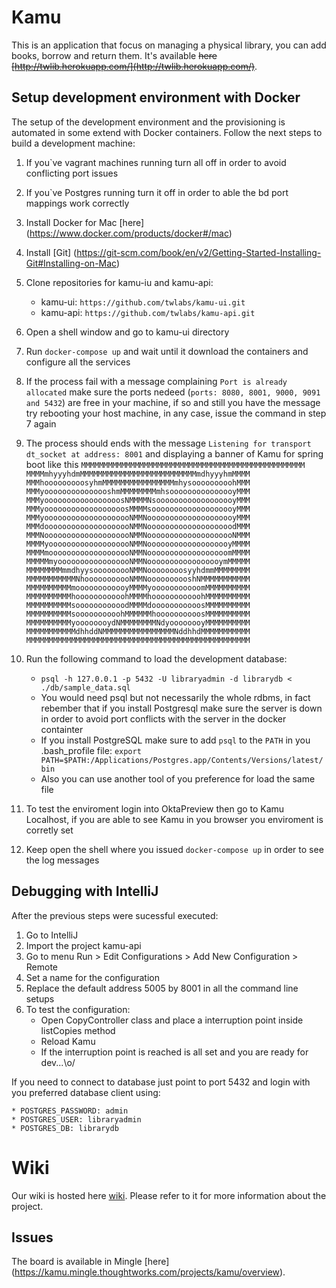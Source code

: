 # Kamu

This is an application that focus on managing a physical library, you can add books, borrow and return them. It's available ~~here [http://twlib.herokuapp.com/](http://twlib.herokuapp.com/)~~.


## Setup development environment with Docker

The setup of the development environment and the provisioning is automated in some extend with Docker containers. Follow the next steps to build a development machine:

1. If you`ve vagrant machines running turn all off in order to avoid conflicting port issues
2. If you`ve Postgres running turn it off in order to able the bd port mappings work correctly  
3. Install Docker for Mac [here] (https://www.docker.com/products/docker#/mac)
4. Install [Git] (https://git-scm.com/book/en/v2/Getting-Started-Installing-Git#Installing-on-Mac)
5. Clone repositories for kamu-iu and kamu-api:
	* kamu-ui: `https://github.com/twlabs/kamu-ui.git`
	* kamu-api: `https://github.com/twlabs/kamu-api.git`
6. Open a shell window and go to kamu-ui directory
7. Run `docker-compose up` and wait until it download the containers and configure all the services
8. If the process fail with a message complaining `Port is already allocated` make sure the ports nedeed (``ports: 8080, 8001, 9000, 9091 and 5432``) are free in your machine, if so and still you have the message try rebooting your host machine, in any case, issue the command in step 7 again
9. The process should ends with the message `Listening for transport dt_socket at address: 8001` and displaying a banner of Kamu for spring boot like this
``MMMMMMMMMMMMMMMMMMMMMMMMMMMMMMMMMMMMMMMMMMMMMMMMMM``
``MMMMmhyyyhdmMMMMMMMMMMMMMMMMMMMMMMMMMMmdhyyyhmMMMM``
``MMMhooooooooosyhmMMMMMMMMMMMMMMMMmhysooooooooohMMM``
``MMMyooooooooooooooshmMMMMMMMMmhsooooooooooooooyMMM``
``MMMyooooooooooooooooosNMMMMNsoooooooooooooooooyMMM``
``MMMyoooooooooooooooooosMMMMsooooooooooooooooooyMMM``
``MMMyoooooooooooooooooooNMMNoooooooooooooooooooyMMM``
``MMMdoooooooooooooooooooNMMNooooooooooooooooooodMMM``
``MMMNoooooooooooooooooooNMMNoooooooooooooooooooNMMM``
``MMMMyooooooooooooooooooNMMNooooooooooooooooooyMMMM``
``MMMMmooooooooooooooooooNMMNoooooooooooooooooomMMMM``
``MMMMMmyooooooooooooooooNMMNooooooooooooooooymMMMMM``
``MMMMMMMMmmdhyysooooooooNMMNoooooooosyyhdmmMMMMMMMM``
``MMMMMMMMMMMNhooooooooooNMMNoooooooooshNMMMMMMMMMMM``
``MMMMMMMMMMmoooooooooooyMMMMyooooooooooomMMMMMMMMMM``
``MMMMMMMMMMhooooooooooohMMMMhooooooooooohMMMMMMMMMM``
``MMMMMMMMMMsooooooooooodMMMMdooooooooooosMMMMMMMMMM``
``MMMMMMMMMMsoooooooooohMMMMMMhoooooooooosMMMMMMMMMM``
``MMMMMMMMMMyoooooooydNMMMMMMMMNdyoooooooyMMMMMMMMMM``
``MMMMMMMMMMMdhhddNMMMMMMMMMMMMMMMMNddhhdMMMMMMMMMMM``
``MMMMMMMMMMMMMMMMMMMMMMMMMMMMMMMMMMMMMMMMMMMMMMMMMM``

10. Run the following command to load the development database:
	* `psql -h 127.0.0.1 -p 5432 -U libraryadmin -d librarydb < ./db/sample_data.sql`
	* You would need psql but not necessarily the whole rdbms, in fact rebember that if you install Postgresql make sure the server is down in order to avoid port conflicts with the server in the docker containter
	* If you install PostgreSQL make sure to add ``psql`` to the ``PATH`` in you .bash_profile file:
``export PATH=$PATH:/Applications/Postgres.app/Contents/Versions/latest/bin``
	* Also you can use another tool of you preference for load the same file
11. To test the enviroment login into OktaPreview then go to Kamu Localhost, if you are able to see Kamu in you browser you enviroment is corretly set
12. Keep open the shell where you issued ``docker-compose up`` in order to see the log messages 

## Debugging with IntelliJ

After the previous steps were sucessful executed:

1. Go to IntelliJ
2. Import the project kamu-api
3. Go to menu Run > Edit Configurations > Add New Configuration > Remote
4. Set a name for the configuration
5. Replace the default address 5005 by 8001 in all the command line setups
6. To test the configuration:
	* Open CopyController class and place a interruption point inside listCopies method
	* Reload Kamu
	* If the interruption point is reached is all set and you are ready for dev...\o/

If you need to connect to database just point to port 5432 and login with you preferred database client using:

	* POSTGRES_PASSWORD: admin
	* POSTGRES_USER: libraryadmin
	* POSTGRES_DB: librarydb 

# Wiki

Our wiki is hosted here [wiki](https://github.com/tw-library/library-ui/wiki). Please refer to it for more information about the project.

## Issues

The board is available in Mingle [here] (https://kamu.mingle.thoughtworks.com/projects/kamu/overview).